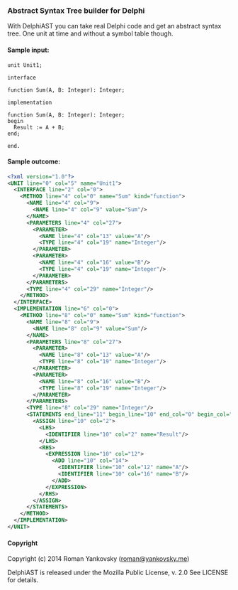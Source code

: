 ### Abstract Syntax Tree builder for Delphi
With DelphiAST you can take real Delphi code and get an abstract syntax tree. One unit at time and without a symbol table though. 

#### Sample input:
```delphi
unit Unit1;

interface

function Sum(A, B: Integer): Integer;

implementation

function Sum(A, B: Integer): Integer;
begin
  Result := A + B;
end;

end.
```
#### Sample outcome:
```xml
<?xml version="1.0"?>
<UNIT line="0" col="5" name="Unit1">
  <INTERFACE line="2" col="0">
    <METHOD line="4" col="0" name="Sum" kind="function">
      <NAME line="4" col="9">
        <NAME line="4" col="9" value="Sum"/>
      </NAME>
      <PARAMETERS line="4" col="27">
        <PARAMETER>
          <NAME line="4" col="13" value="A"/>
          <TYPE line="4" col="19" name="Integer"/>
        </PARAMETER>
        <PARAMETER>
          <NAME line="4" col="16" value="B"/>
          <TYPE line="4" col="19" name="Integer"/>
        </PARAMETER>
      </PARAMETERS>
      <TYPE line="4" col="29" name="Integer"/>
    </METHOD>
  </INTERFACE>
  <IMPLEMENTATION line="6" col="0">
    <METHOD line="8" col="0" name="Sum" kind="function">
      <NAME line="8" col="9">
        <NAME line="8" col="9" value="Sum"/>
      </NAME>
      <PARAMETERS line="8" col="27">
        <PARAMETER>
          <NAME line="8" col="13" value="A"/>
          <TYPE line="8" col="19" name="Integer"/>
        </PARAMETER>
        <PARAMETER>
          <NAME line="8" col="16" value="B"/>
          <TYPE line="8" col="19" name="Integer"/>
        </PARAMETER>
      </PARAMETERS>
      <TYPE line="8" col="29" name="Integer"/>
      <STATEMENTS end_line="11" begin_line="10" end_col="0" begin_col="2">
        <ASSIGN line="10" col="2">
          <LHS>
            <IDENTIFIER line="10" col="2" name="Result"/>
          </LHS>
          <RHS>
            <EXPRESSION line="10" col="12">
              <ADD line="10" col="14">
                <IDENTIFIER line="10" col="12" name="A"/>
                <IDENTIFIER line="10" col="16" name="B"/>
              </ADD>
            </EXPRESSION>
          </RHS>
        </ASSIGN>
      </STATEMENTS>
    </METHOD>
  </IMPLEMENTATION>
</UNIT>
```

#### Copyright
Copyright (c) 2014 Roman Yankovsky (roman@yankovsky.me)

DelphiAST is released under the Mozilla Public License, v. 2.0
See LICENSE for details.